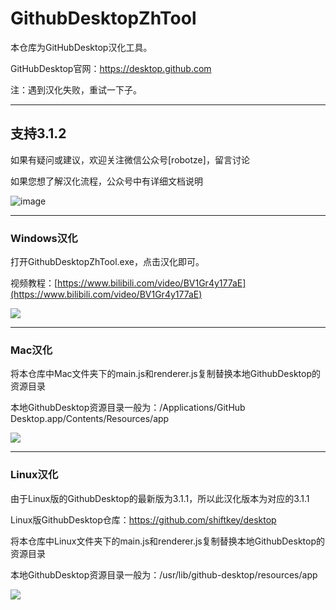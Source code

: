 # GithubDesktopZhTool
本仓库为GitHubDesktop汉化工具。

GitHubDesktop官网：https://desktop.github.com

注：遇到汉化失败，重试一下子。

---
## 支持3.1.2
如果有疑问或建议，欢迎关注微信公众号\[robotze\]，留言讨论

如果您想了解汉化流程，公众号中有详细文档说明

![image](https://raw.githubusercontent.com/robotze/-GitHubDesktop_ZH/main/wxqrcode.jpg)

---
### Windows汉化
打开GithubDesktopZhTool.exe，点击汉化即可。

视频教程：[https://www.bilibili.com/video/BV1Gr4y177aE](https://www.bilibili.com/video/BV1Gr4y177aE)

![](https://upload-images.jianshu.io/upload_images/8833471-5b79738a38b98bee.png?imageMogr2/auto-orient/strip|imageView2/2/w/959/format/webp)

---
### Mac汉化
将本仓库中Mac文件夹下的main.js和renderer.js复制替换本地GithubDesktop的资源目录

本地GithubDesktop资源目录一般为：/Applications/GitHub Desktop.app/Contents/Resources/app

![](https://upload-images.jianshu.io/upload_images/8833471-059ebc4cecfa31c6.png?imageMogr2/auto-orient/strip|imageView2/2/w/1200/format/webp)



---
### Linux汉化
由于Linux版的GithubDesktop的最新版为3.1.1，所以此汉化版本为对应的3.1.1

Linux版GithubDesktop仓库：https://github.com/shiftkey/desktop

将本仓库中Linux文件夹下的main.js和renderer.js复制替换本地GithubDesktop的资源目录

本地GithubDesktop资源目录一般为：/usr/lib/github-desktop/resources/app

![](https://upload-images.jianshu.io/upload_images/8833471-e1e555687f41789f.png?imageMogr2/auto-orient/strip|imageView2/2/w/1025/format/webp)
